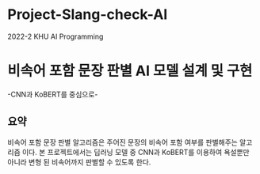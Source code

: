 # Project-Slang-check-AI

2022-2
KHU AI Programming
# 비속어 포함 문장 판별 AI 모델 설계 및 구현
-CNN과 KoBERT를 중심으로-

## 요약
비속어 포함 문장 판별 알고리즘은 주어진 문장의 비속어 포함 여부를 판별해주는 알고리즘
이다. 본 프로젝트에서는 딥러닝 모델 중 CNN과 KoBERT를 이용하여 욕설뿐만 아니라 변형
된 비속어까지 판별할 수 있도록 한다. 
